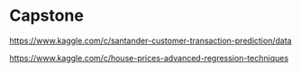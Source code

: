 # Capstone

https://www.kaggle.com/c/santander-customer-transaction-prediction/data

https://www.kaggle.com/c/house-prices-advanced-regression-techniques
